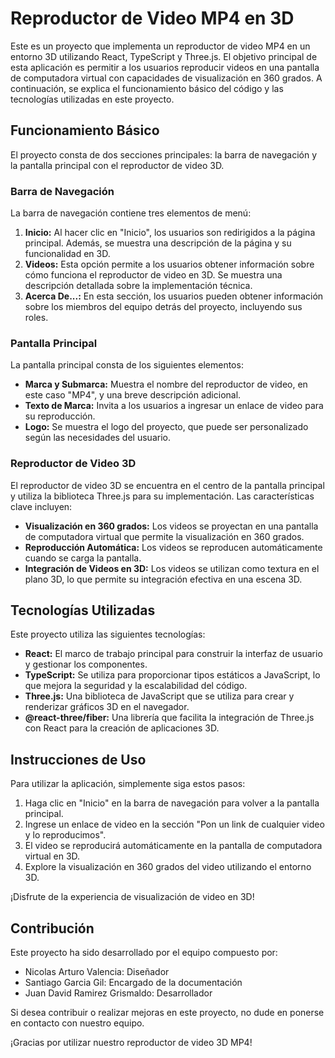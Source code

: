 # Reproductor de Video MP4 en 3D

Este es un proyecto que implementa un reproductor de video MP4 en un entorno 3D utilizando React, TypeScript y Three.js. El objetivo principal de esta aplicación es permitir a los usuarios reproducir videos en una pantalla de computadora virtual con capacidades de visualización en 360 grados. A continuación, se explica el funcionamiento básico del código y las tecnologías utilizadas en este proyecto.

## Funcionamiento Básico

El proyecto consta de dos secciones principales: la barra de navegación y la pantalla principal con el reproductor de video 3D.

### Barra de Navegación

La barra de navegación contiene tres elementos de menú:

1. **Inicio:** Al hacer clic en "Inicio", los usuarios son redirigidos a la página principal. Además, se muestra una descripción de la página y su funcionalidad en 3D.
2. **Videos:** Esta opción permite a los usuarios obtener información sobre cómo funciona el reproductor de video en 3D. Se muestra una descripción detallada sobre la implementación técnica.
3. **Acerca De...:** En esta sección, los usuarios pueden obtener información sobre los miembros del equipo detrás del proyecto, incluyendo sus roles.

### Pantalla Principal

La pantalla principal consta de los siguientes elementos:

- **Marca y Submarca:** Muestra el nombre del reproductor de video, en este caso "MP4", y una breve descripción adicional.
- **Texto de Marca:** Invita a los usuarios a ingresar un enlace de video para su reproducción.
- **Logo:** Se muestra el logo del proyecto, que puede ser personalizado según las necesidades del usuario.

### Reproductor de Video 3D

El reproductor de video 3D se encuentra en el centro de la pantalla principal y utiliza la biblioteca Three.js para su implementación. Las características clave incluyen:

- **Visualización en 360 grados:** Los videos se proyectan en una pantalla de computadora virtual que permite la visualización en 360 grados.
- **Reproducción Automática:** Los videos se reproducen automáticamente cuando se carga la pantalla.
- **Integración de Videos en 3D:** Los videos se utilizan como textura en el plano 3D, lo que permite su integración efectiva en una escena 3D.

## Tecnologías Utilizadas

Este proyecto utiliza las siguientes tecnologías:

- **React:** El marco de trabajo principal para construir la interfaz de usuario y gestionar los componentes.
- **TypeScript:** Se utiliza para proporcionar tipos estáticos a JavaScript, lo que mejora la seguridad y la escalabilidad del código.
- **Three.js:** Una biblioteca de JavaScript que se utiliza para crear y renderizar gráficos 3D en el navegador.
- **@react-three/fiber:** Una librería que facilita la integración de Three.js con React para la creación de aplicaciones 3D.

## Instrucciones de Uso

Para utilizar la aplicación, simplemente siga estos pasos:

1. Haga clic en "Inicio" en la barra de navegación para volver a la pantalla principal.
2. Ingrese un enlace de video en la sección "Pon un link de cualquier video y lo reproducimos".
3. El video se reproducirá automáticamente en la pantalla de computadora virtual en 3D.
4. Explore la visualización en 360 grados del video utilizando el entorno 3D.

¡Disfrute de la experiencia de visualización de video en 3D!

## Contribución

Este proyecto ha sido desarrollado por el equipo compuesto por:

- Nicolas Arturo Valencia: Diseñador
- Santiago Garcia Gil: Encargado de la documentación
- Juan David Ramirez Grismaldo: Desarrollador

Si desea contribuir o realizar mejoras en este proyecto, no dude en ponerse en contacto con nuestro equipo.

¡Gracias por utilizar nuestro reproductor de video 3D MP4!
